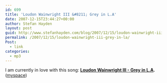```yaml
---
id: 699
title: 'Loudon Wainwright III &#8211; Grey in L.A'
date: 2007-12-15T23:44:27+00:00
author: Stefan Hayden
layout: post
guid: http://www.stefanhayden.com/blog/2007/12/15/loudon-wainwright-iii-grey-in-la/
permalink: /2007/12/15/loudon-wainwright-iii-grey-in-la/
Post:
  - link
categories:
  - mp3
---
```

I am currently in love with this song: <b><a href="http://www.stefanhayden.com/mp3/Loudon%20Wainwright%20III%20-%20Strange Weirdos%20-%2001%20-%20Grey in L.A.mp3">Loudon Wainwright III - Grey in L.A</a>.</b> (<a href="http://www.myspace.com/lw3lw3">myspace</a>)